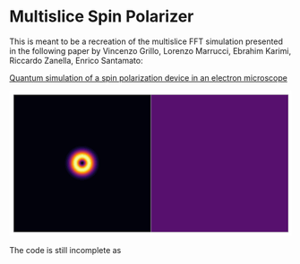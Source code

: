 # Multislice Spin Polarizer

This is meant to be a recreation of the multislice FFT simulation presented in the following paper by Vincenzo Grillo, Lorenzo Marrucci, Ebrahim Karimi, Riccardo Zanella, Enrico Santamato:

[Quantum simulation of a spin polarization device in an electron microscope](https://iopscience.iop.org/article/10.1088/1367-2630/15/9/093026)

![img](input.png)

The code is still incomplete as 
